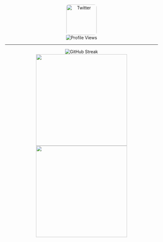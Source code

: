 <div align="center">
  <a href="https://x.com/aidansandrews" target="_blank">
    <img src="https://aidanandrews22.github.io/content/images/xlogo.png" alt="Twitter" width="100" style="border-radius: 8px;" />
  </a>
  <br />
  <img src="https://komarev.com/ghpvc/?username=aidanandrews22&abbreviated=true" alt="Profile Views" />
</div>


---

<div align="center">
  <img src="https://streak-stats.demolab.com?user=aidanandrews22&hide_border=true" alt="GitHub Streak" />

  <br />

  <a href="https://github.com/aidanandrews22/github-readme-stats">
    <img height="300" src="https://github-readme-stats.vercel.app/api?username=aidanandrews22&rank_icon=github&show=prs_merged,prs_merged_percentage" />
  </a>
  <a href="https://github.com/aidanandrews22/convoychat">
    <img height="300" src="https://api.githubtrends.io/user/svg/aidanandrews22/langs?time_range=six_months&include_private=True&loc_metric=changed&theme=classic" />
  </a>
</div>

<!--
**aidanandrews22/aidanandrews22** is a ✨ _special_ ✨ repository because its `README.md` (this file) appears on your GitHub profile.

Here are some ideas to get you started:

- 🔭 I’m currently working on ...
- 🌱 I’m currently learning ...
- 👯 I’m looking to collaborate on ...
- 🤔 I’m looking for help with ...
- 💬 Ask me about ...
- 📫 How to reach me: ...
- 😄 Pronouns: ...
- ⚡ Fun fact: ...
-->


